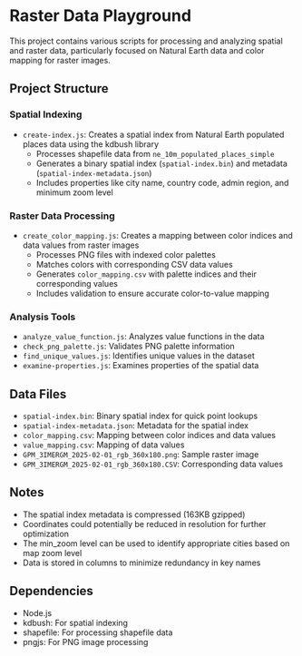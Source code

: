 # Raster Data Playground

This project contains various scripts for processing and analyzing spatial and raster data, particularly focused on Natural Earth data and color mapping for raster images.

## Project Structure

### Spatial Indexing
- `create-index.js`: Creates a spatial index from Natural Earth populated places data using the kdbush library
  - Processes shapefile data from `ne_10m_populated_places_simple`
  - Generates a binary spatial index (`spatial-index.bin`) and metadata (`spatial-index-metadata.json`)
  - Includes properties like city name, country code, admin region, and minimum zoom level

### Raster Data Processing
- `create_color_mapping.js`: Creates a mapping between color indices and data values from raster images
  - Processes PNG files with indexed color palettes
  - Matches colors with corresponding CSV data values
  - Generates `color_mapping.csv` with palette indices and their corresponding values
  - Includes validation to ensure accurate color-to-value mapping

### Analysis Tools
- `analyze_value_function.js`: Analyzes value functions in the data
- `check_png_palette.js`: Validates PNG palette information
- `find_unique_values.js`: Identifies unique values in the dataset
- `examine-properties.js`: Examines properties of the spatial data

## Data Files
- `spatial-index.bin`: Binary spatial index for quick point lookups
- `spatial-index-metadata.json`: Metadata for the spatial index
- `color_mapping.csv`: Mapping between color indices and data values
- `value_mapping.csv`: Mapping of data values
- `GPM_3IMERGM_2025-02-01_rgb_360x180.png`: Sample raster image
- `GPM_3IMERGM_2025-02-01_rgb_360x180.CSV`: Corresponding data values

## Notes
- The spatial index metadata is compressed (163KB gzipped)
- Coordinates could potentially be reduced in resolution for further optimization
- The min_zoom level can be used to identify appropriate cities based on map zoom level
- Data is stored in columns to minimize redundancy in key names

## Dependencies
- Node.js
- kdbush: For spatial indexing
- shapefile: For processing shapefile data
- pngjs: For PNG image processing
